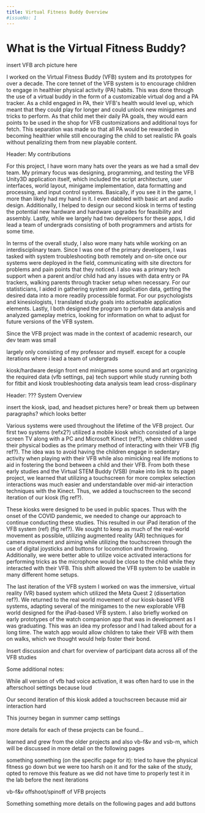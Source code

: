 ```yaml
---
title: Virtual Fitness Buddy Overview
#issueNo: 1
---
```


<div class="article-header">

# What is the Virtual Fitness Buddy?
</div>

insert VFB arch picture here

I worked on the Virtual Fitness Buddy (VFB) system and its prototypes for over a decade. The core tennet of the VFB system is to encourage children to engage in healthier physical activity (PA) habits. This was done through the use of a virtual buddy in the form of a customizable virtual dog and a PA tracker. As a child engaged in PA, their VFB's health would level up, which meant that they could play for longer and could unlock new minigames and tricks to perform. As that child met their daily PA goals, they would earn points to be used in the shop for VFB customizations and additional toys for fetch. This separation was made so that all PA would be rewarded in becoming healthier while still encouraging the child to set realistic PA goals without penalizing them from new playable content. 

Header: My contributions

For this project, I have worn many hats over the years as we had a small dev team. My primary focus was designing, programming, and testing the VFB Unity3D application itself, which included the script architecture, user interfaces, world layout, minigame implementation, data formatting and processing, and input control systems. Basically, if you see it in the game, I more than likely had my hand in it. I even dabbled with basic art and audio design. Additionally, I helped to design our second kiosk in terms of testing the potential new hardware and hardware upgrades for feasibility and assembly. Lastly, while we largely had two developers for these apps, I did lead a team of undergrads consisting of both programmers and artists for some time.

In terms of the overall study, I also wore many hats while working on an interdisciplinary team. Since I was one of the primary developers, I was tasked with system troubleshooting both remotely and on-site once our systems were deployed in the field, communicating with site directors for problems and pain points that they noticed. I also was a primary tech support when a parent and/or child had any issues with data entry or PA trackers, walking parents through tracker setup when necessary. For our statisticians, I aided in gathering system and application data, getting the desired data into a more readily processible format. For our psychologists and kinesiologists, I translated study goals into actionable application elements. Lastly, I both designed the program to perform data analysis and analyzed gameplay metrics, looking for information on what to adjust for future versions of the VFB system.  

Since the VFB project was made in the context of academic research, our dev team was small 

largely only consisting of my professor and myself. except for a couple iterations where i lead a team of undergrads

kiosk/hardware design
front end
minigames
some sound and art
organizing the required data (vfb settings, pa)
tech support while study running both for fitbit and kiosk troubleshooting
data analysis
team lead
cross-displinary

Header: ??? System Overview

insert the kiosk, ipad, and headset pictures here? or break them up between paragraphs? which looks better

Various systems were used throughout the lifetime of the VFB project. Our first two systems (refx2?) utilized a mobile kiosk which consisted of a large screen TV along with a PC and Microsoft Kinect (ref?), where children used their physical bodies as the primary method of interacting with their VFB (fig ref?). The idea was to avoid having the children engage in sedentary activity when playing with their VFB while also mimicking real life motions to aid in fostering the bond between a child and their VFB. From both these early studies and the Virtual STEM Buddy (VSB) (make into link to its page) project, we learned that utilizing a touchscreen for more complex selection interactions was much easier and understandable over mid-air interaction techniques with the Kinect. Thus, we added a touchscreen to the second iteration of our kiosk (fig ref?). 

These kiosks were designed to be used in public spaces. Thus with the onset of the COVID pandemic, we needed to change our approach to continue conducting these studies. This resulted in our iPad iteration of the VFB system (ref) (fig ref?). We sought to keep as much of the real-world movement as possible, utilizing augmented reality (AR) techniques for camera movement and aiming while utilizing the touchscreen through the use of digital joysticks and buttons for locomotion and throwing. Additionally, we were better able to utilize voice activated interactions for performing tricks as the microphone would be close to the child while they interacted with their VFB. This shift allowed the VFB system to be usable in many different home setups.

The last iteration of the VFB system I worked on was the immersive, virtual reality (VR) based system which utilized the Meta Quest 2 (dissertation ref?). We returned to the real world movement of our kiosk-based VFB systems, adapting several of the minigames to the new explorable VFB world designed for the iPad-based VFB system. I also briefly worked on early prototypes of the watch companion app that was in development as I was graduating. This was an idea my professor and I had talked about for a long time. The watch app would allow children to take their VFB with them on walks, which we thought would help foster their bond. 

Insert discussion and chart for overview of participant data across all of the VFB studies

Some additional notes:

While all version of vfb had voice activation, it was often hard to use in the afterschool settings because loud

Our second iteration of this kiosk added a touchscreen because mid air interaction hard

This journey began in summer camp settings

more details for each of these projects can be found...

learned and grew from the older projects and also vb-f&v and vsb-m, which will be discussed in more detail on the following pages

something something (on the specific page for it): tried to have the physical fitness go down but we were too harsh on it and for the sake of the study, opted to remove this feature as we did not have time to properly test it in the lab before the next iterations

vb-f&v offshoot/spinoff of VFB projects

Something something more details on the following pages and add buttons